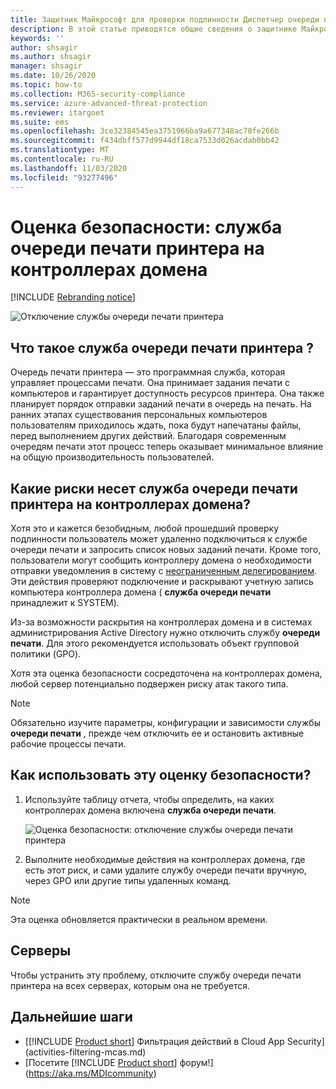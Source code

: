 ```yaml
---
title: Защитник Майкрософт для проверки подлинности Диспетчер очереди печати — оценка уровня безопасности
description: В этой статье приводятся общие сведения о защитнике Майкрософт для отчетов об оценке уровня безопасности для идентификации диспетчера очереди печати.
keywords: ''
author: shsagir
ms.author: shsagir
manager: shsagir
ms.date: 10/26/2020
ms.topic: how-to
ms.collection: M365-security-compliance
ms.service: azure-advanced-threat-protection
ms.reviewer: itargoet
ms.suite: ems
ms.openlocfilehash: 3ce32384545ea3751966ba9a677348ac70fe266b
ms.sourcegitcommit: f434dbff577d9944df18ca7533d026acdab0bb42
ms.translationtype: MT
ms.contentlocale: ru-RU
ms.lasthandoff: 11/03/2020
ms.locfileid: "93277496"
---
```

# <a name="security-assessment-domain-controllers-with-print-spooler-service-available"></a>Оценка безопасности: служба очереди печати принтера на контроллерах домена

[!INCLUDE [Rebranding notice](includes/rebranding.md)]

![Отключение службы очереди печати принтера](media/cas-isp-print-spooler-1.png)

## <a name="what-is-the-print-spooler-service"></a>Что такое служба **очереди печати принтера** ?

Очередь печати принтера — это программная служба, которая управляет процессами печати. Она принимает задания печати с компьютеров и гарантирует доступность ресурсов принтера. Она также планирует порядок отправки заданий печати в очередь на печать. На ранних этапах существования персональных компьютеров пользователям приходилось ждать, пока будут напечатаны файлы, перед выполнением других действий. Благодаря современным очередям печати этот процесс теперь оказывает минимальное влияние на общую производительность пользователей.

## <a name="what-risks-does-the-print-spooler-service-on-domain-controllers-introduce"></a>Какие риски несет служба **очереди печати принтера** на контроллерах домена?

Хотя это и кажется безобидным, любой прошедший проверку подлинности пользователь может удаленно подключиться к службе очереди печати и запросить список новых заданий печати. Кроме того, пользователи могут сообщить контроллеру домена о необходимости отправки уведомления в систему с [неограниченным делегированием](cas-isp-unconstrained-kerberos.md). Эти действия проверяют подключение и раскрывают учетную запись компьютера контроллера домена ( **служба очереди печати** принадлежит к SYSTEM).

Из-за возможности раскрытия на контроллерах домена и в системах администрирования Active Directory нужно отключить службу **очереди печати**. Для этого рекомендуется использовать объект групповой политики (GPO).

Хотя эта оценка безопасности сосредоточена на контроллерах домена, любой сервер потенциально подвержен риску атак такого типа.

   > [!NOTE]
   > Обязательно изучите параметры, конфигурации и зависимости службы **очереди печати** , прежде чем отключить ее и остановить активные рабочие процессы печати.

## <a name="how-do-i-use-this-security-assessment"></a>Как использовать эту оценку безопасности?

1. Используйте таблицу отчета, чтобы определить, на каких контроллерах домена включена **служба очереди печати**.

    ![Оценка безопасности: отключение службы очереди печати принтера](media/cas-isp-print-spooler-2.png)
1. Выполните необходимые действия на контроллерах домена, где есть этот риск, и сами удалите службу очереди печати вручную, через GPO или другие типы удаленных команд.

> [!NOTE]
> Эта оценка обновляется практически в реальном времени.

## <a name="remediation"></a>Серверы

Чтобы устранить эту проблему, отключите службу очереди печати принтера на всех серверах, которым она не требуется.

## <a name="next-steps"></a>Дальнейшие шаги

- [[!INCLUDE [Product short](includes/product-short.md)] Фильтрация действий в Cloud App Security](activities-filtering-mcas.md)
- [Посетите [!INCLUDE [Product short](includes/product-short.md)] форум!](https://aka.ms/MDIcommunity)

